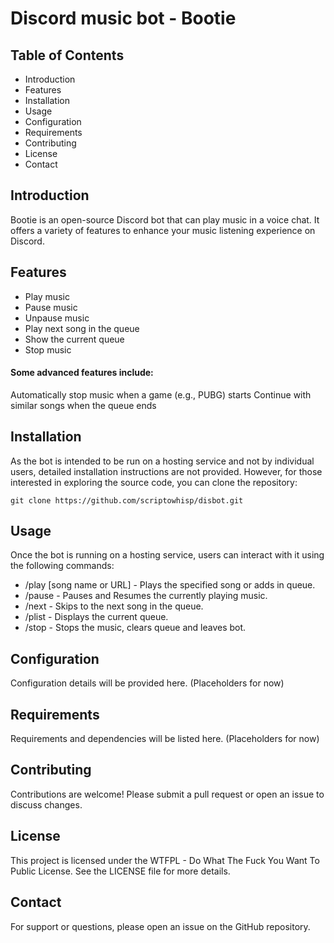 # Discord music bot - Bootie

## Table of Contents

* Introduction
* Features
* Installation
* Usage
* Configuration
* Requirements
* Contributing
* License
* Contact

## Introduction

Bootie is an open-source Discord bot that can play music in a voice chat. It offers a variety of features to enhance your music listening experience on Discord.

## Features

* Play music
* Pause music
* Unpause music
* Play next song in the queue
* Show the current queue
* Stop music

#### Some advanced features include:

Automatically stop music when a game (e.g., PUBG) starts
Continue with similar songs when the queue ends

## Installation

As the bot is intended to be run on a hosting service and not by individual users, detailed installation instructions are not provided. However, for those interested in exploring the source code, you can clone the repository:

```
git clone https://github.com/scriptowhisp/disbot.git
```

## Usage

Once the bot is running on a hosting service, users can interact with it using the following commands:

* /play [song name or URL] - Plays the specified song or adds in queue.
* /pause - Pauses and Resumes the currently playing music.
* /next - Skips to the next song in the queue.
* /plist - Displays the current queue.
* /stop - Stops the music, clears queue and leaves bot.

## Configuration

Configuration details will be provided here. (Placeholders for now)

## Requirements

Requirements and dependencies will be listed here. (Placeholders for now)

## Contributing

Contributions are welcome! Please submit a pull request or open an issue to discuss changes.

## License

This project is licensed under the WTFPL - Do What The Fuck You Want To Public License. See the LICENSE file for more details.

## Contact

For support or questions, please open an issue on the GitHub repository.